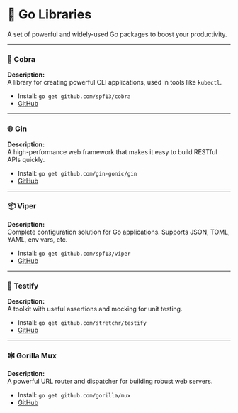 # 🐹 Go Libraries

A set of powerful and widely-used Go packages to boost your productivity.

---

### 🔧 Cobra

**Description:**  
A library for creating powerful CLI applications, used in tools like `kubectl`.

- Install: `go get github.com/spf13/cobra`
- [GitHub](https://github.com/spf13/cobra)

---

### 🌐 Gin

**Description:**  
A high-performance web framework that makes it easy to build RESTful APIs quickly.

- Install: `go get github.com/gin-gonic/gin`
- [GitHub](https://github.com/gin-gonic/gin)

---

### 📦 Viper

**Description:**  
Complete configuration solution for Go applications. Supports JSON, TOML, YAML, env vars, etc.

- Install: `go get github.com/spf13/viper`
- [GitHub](https://github.com/spf13/viper)

---

### 🧪 Testify

**Description:**  
A toolkit with useful assertions and mocking for unit testing.

- Install: `go get github.com/stretchr/testify`
- [GitHub](https://github.com/stretchr/testify/testify)

---

### 🕸️ Gorilla Mux

**Description:**  
A powerful URL router and dispatcher for building robust web servers.

- Install: `go get github.com/gorilla/mux`
- [GitHub](https://github.com/gorilla/mux)

